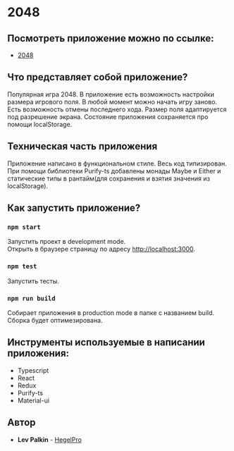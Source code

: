 # 2048
## Посмотреть приложение можно по ссылке:
* [2048](http://104.197.112.220:8080)

## Что представляет собой приложение?
Популярная игра 2048.
В приложение есть возможность настройки размера игрового поля.
В любой момент можно начать игру заново.
Есть возможность отмены последнего хода.
Размер поля адаптируется под разрешение экрана.
Состояние приложения сохраняется про помощи localStorage.

## Техническая часть приложения
Приложение написано в функциональном стиле.
Весь код типизирован.
При помощи библиотеки Purify-ts добавлены монады Maybe и Either и статические типы в рантайм(для сохранения и взятия значения из localStorage).

## Как запустить приложение?

### `npm start`
Запустить проект в development mode.<br>
Открыть в браузере страницу по адресу [http://localhost:3000](http://localhost:3000).

### `npm test`
Запустить тесты.

### `npm run build`
Собирает приложения в production mode в папке с названием build. Сборка будет оптимезирована.

## Инструменты используемые в написании приложения:
* Typescript
* React
* Redux
* Purify-ts
* Material-ui

## Автор
* **Lev Palkin** - [HegelPro](https://github.com/HegelPro)
